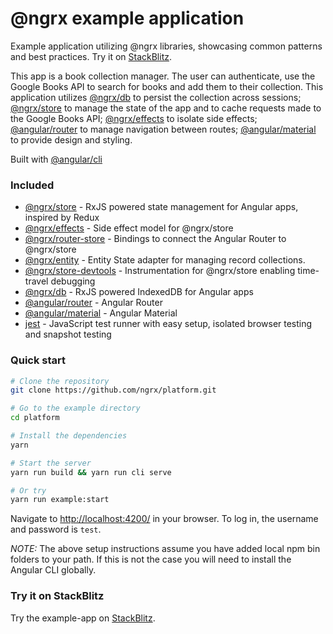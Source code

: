 # @ngrx example application

Example application utilizing @ngrx libraries, showcasing common patterns and best practices. Try it on [StackBlitz](https://stackblitz.com/github/ngrx/platform/tree/61cbfe537f9df8cef3dd4a6ee0b8f483e49653f4).

This app is a book collection manager. The user can authenticate, use the Google Books API to search for
books and add them to their collection. This application utilizes [@ngrx/db](https://github.com/ngrx/db)
to persist the collection across sessions; [@ngrx/store](../docs/store/README.md) to manage
the state of the app and to cache requests made to the Google Books API;
[@ngrx/effects](../docs/effects/README.md) to isolate side effects; [@angular/router](https://github.com/angular/angular) to manage navigation between routes; [@angular/material](https://github.com/angular/material2) to provide design and styling.

Built with [@angular/cli](https://github.com/angular/angular-cli)

### Included

* [@ngrx/store](../docs/store/README.md) - RxJS powered state management for Angular apps, inspired by Redux
* [@ngrx/effects](../docs/effects/README.md) - Side effect model for @ngrx/store
* [@ngrx/router-store](../docs/router-store/README.md) - Bindings to connect the Angular Router to @ngrx/store
* [@ngrx/entity](../docs/entity/README.md) - Entity State adapter for managing record collections.
* [@ngrx/store-devtools](../docs/store-devtools/README.md) - Instrumentation for @ngrx/store enabling time-travel debugging
* [@ngrx/db](https://github.com/ngrx/db) - RxJS powered IndexedDB for Angular apps
* [@angular/router](https://github.com/angular/angular) - Angular Router
* [@angular/material](https://github.com/angular/material2) - Angular Material
* [jest](https://facebook.github.io/jest/) - JavaScript test runner with easy setup, isolated browser testing and snapshot testing

### Quick start

```bash
# Clone the repository
git clone https://github.com/ngrx/platform.git

# Go to the example directory
cd platform

# Install the dependencies
yarn

# Start the server
yarn run build && yarn run cli serve

# Or try
yarn run example:start
```

Navigate to [http://localhost:4200/](http://localhost:4200/) in your browser. To log in, the username and password is `test`.

_NOTE:_ The above setup instructions assume you have added local npm bin folders to your path.
If this is not the case you will need to install the Angular CLI globally.

### Try it on StackBlitz

Try the example-app on [StackBlitz](https://stackblitz.com/github/ngrx/platform/tree/61cbfe537f9df8cef3dd4a6ee0b8f483e49653f4).
